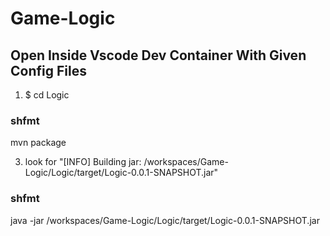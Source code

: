 # Game-Logic
## Open Inside Vscode Dev Container With Given Config Files
1. $ cd Logic
### shfmt
  mvn package

3. look for "[INFO] Building jar: /workspaces/Game-Logic/Logic/target/Logic-0.0.1-SNAPSHOT.jar"
### shfmt
  java -jar /workspaces/Game-Logic/Logic/target/Logic-0.0.1-SNAPSHOT.jar
